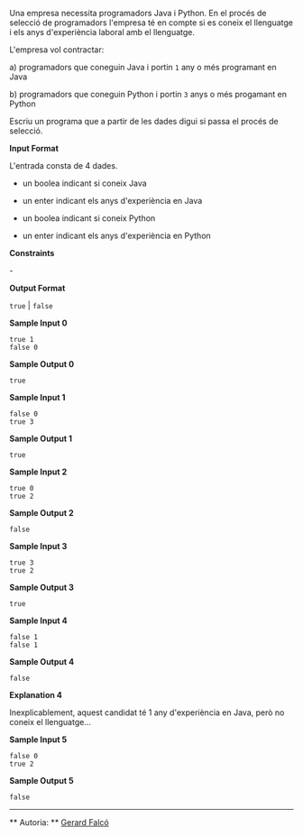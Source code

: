 Una empresa necessita programadors Java i Python. En el procés de
selecció de programadors l'empresa té en compte si es coneix el
llenguatge i els anys d'experiència laboral amb el llenguatge.

L'empresa vol contractar:

a) programadors que coneguin Java i portin `1` any o més programant en
Java

b) programadors que coneguin Python i portin `3` anys o més progamant en
Python

Escriu un programa que a partir de les dades digui si passa el procés de
selecció.

**Input Format**

L'entrada consta de 4 dades.

  - un boolea indicant si coneix Java

  - un enter indicant els anys d'experiència en Java

  - un boolea indicant si coneix Python

  - un enter indicant els anys d'experiència en Python

**Constraints**

\-

**Output Format**

`true` | `false`

**Sample Input 0**

    true 1
    false 0

**Sample Output 0**

    true

**Sample Input 1**

    false 0
    true 3

**Sample Output 1**

    true

**Sample Input 2**

    true 0
    true 2

**Sample Output 2**

    false

**Sample Input 3**

    true 3
    true 2

**Sample Output 3**

    true

**Sample Input 4**

    false 1
    false 1

**Sample Output 4**

    false

**Explanation 4**

Inexplicablement, aquest candidat té 1 any d'experiència en Java, però
no coneix el llenguatge...

**Sample Input 5**

    false 0
    true 2

**Sample Output 5**

    false

----------

** Autoria: **
[Gerard Falcó](https://github.com/gerardfp)
